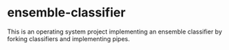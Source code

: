# ensemble-classifier

This is an operating system project implementing an ensemble classifier by forking classifiers and implementing pipes.
